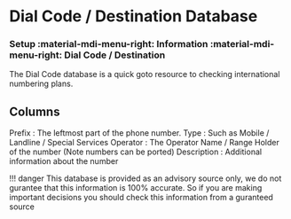 # Dial Code / Destination Database
### Setup :material-mdi-menu-right: Information :material-mdi-menu-right: Dial Code / Destination

The Dial Code database is a quick goto resource to checking international numbering plans.

## Columns

Prefix
:   The leftmost part of the phone number.
Type
:   Such as Mobile / Landline / Special Services
Operator
:   The Operator Name / Range Holder of the number (Note numbers can be ported)
Description
:   Additional information about the number

!!! danger
    This database is provided as an advisory source only, we do not gurantee that this information is 100% accurate.
	So if you are making important decisions you should check this information from a guranteed source

